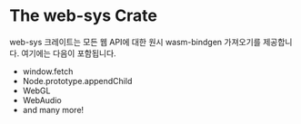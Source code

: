 # The web-sys Crate

web-sys 크레이트는 모든 웹 API에 대한 원시 wasm-bindgen 가져오기를 제공합니다. 여기에는 다음이 포함됩니다.

* window.fetch
* Node.prototype.appendChild
* WebGL
* WebAudio
* and many more!